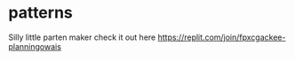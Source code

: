 # patterns
Silly little parten maker check it out here 
https://replit.com/join/fpxcgackee-planningowais
